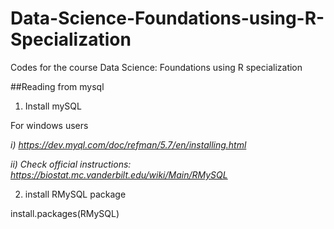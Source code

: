 # Data-Science-Foundations-using-R-Specialization
Codes for the course Data Science: Foundations using R specialization




##Reading from mysql
1. Install mySQL

For windows users 

_i) https://dev.myql.com/doc/refman/5.7/en/installing.html_

_ii) Check official instructions: https://biostat.mc.vanderbilt.edu/wiki/Main/RMySQL_

2. install RMySQL package

install.packages(RMySQL)
